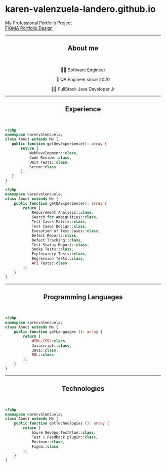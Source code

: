 # karen-valenzuela-landero.github.io
My Professional Portfolio Project
<br>
[FIGMA Portfolio Design](https://www.figma.com/file/rf2ppNqg4Uiq8gv55b1mHS/Portfolio?type=design&node-id=0%3A1&mode=design&t=xw0ACCvLs6HgiUzr-1)

---

<div align="center">
 <h2>About me</h2>
 <br>
 <p>👩‍💻 Software Engineer </p>
 <p>🌟 QA Engineer since 2020</p>
 <p>✍🏼 FullStack Java Developer Jr </p>
</div>

---
<div align="center">
  <h2>Experience</h2>
  <br>
</div>

 ```php
<?php
namespace karenvalenzuela;
class About extends Me {
    public function getDevExperience(): array {
        return [
            WebDevelopment::class,
            Code Review::class,
            Unit Tests::class,
            Scrum::class
        ];
    }
}
```

```php
<?php
namespace karenvalenzuela;
class About extends Me {
    public function getQAExperience(): array {
        return [
            Requirement Analysis::class,
            Search for Ambiguities::class,
            Test Cases Matrix::class,
            Test Cases Design::class,
            Execution of Test Cases::class,
            Defect Report::class,
            Defect Tracking::class,
            Test Status Report::class,
            Smoke Tests::class,
            Exploratory Tests::class,
            Regression Tests::class,
            API Tests::class
        ];
    }
}
```

---
<div align="center">
 <h2>Programming Languages </h2>
 <br>
</div>
 
```php
<?php
namespace karenvalenzuela;
class About extends Me {
    public function getLanguages (): array {
        return [            
            HTML/CSS::class,
            Javascript::class,
            Java::class,
            SQL::class
        ];
    }
}
```

---
<div align="center">
 <h2>Technologies </h2>
 <br>
</div>
 
```php
<?php
namespace karenvalenzuela;
class About extends Me {
    public function getTechnologies (): array {
        return [ 
            Azure DevOps TestPlan::class,
            Test & Feedback plugin::class,
            Postman::class,
            Figma::class
        ];
    }
}
```




